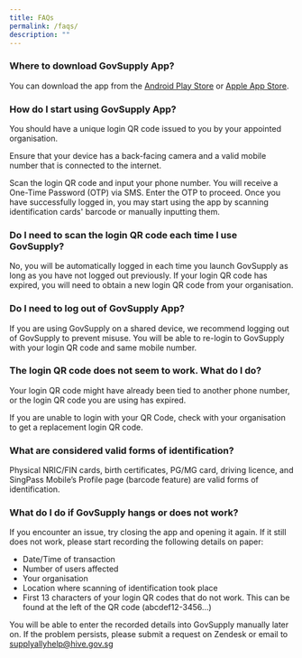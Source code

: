 ```yaml
---
title: FAQs
permalink: /faqs/
description: ""
---
```

### **Where to download GovSupply App?**
You can download the app from the [Android Play Store](https://play.google.com/store/apps/details?id=sg.gov.tech.musket&hl=en) or [Apple App Store](https://apps.apple.com/sg/app/supplyally/id1497126533). 

### **How do I start using GovSupply App?**
You should have a unique login QR code issued to you by your appointed organisation. 

Ensure that your device has a back-facing camera and a valid mobile number that is connected to the internet. 

Scan the login QR code and input your phone number. You will receive a One-Time Password (OTP) via SMS. Enter the OTP to proceed. Once you have successfully logged in, you may start using the app by scanning identification cards' barcode or manually inputting them.

### **Do I need to scan the login QR code each time I use GovSupply?**
No, you will be automatically logged in each time you launch GovSupply as long as you have not logged out previously. If your login QR code has expired, you will need to obtain a new login QR code from your organisation.

### **Do I need to log out of GovSupply App?**
If you are using GovSupply on a shared device, we recommend logging out of GovSupply to prevent misuse. You will be able to re-login to GovSupply with your login QR code and same mobile number.

### **The login QR code does not seem to work. What do I do?**
Your login QR code might have already been tied to another phone number, or the login QR code you are using has expired. 

If you are unable to login with your QR Code, check with your organisation to get a replacement login QR code. 


### **What are considered valid forms of identification?**
Physical NRIC/FIN cards, birth certificates, PG/MG card,  driving licence, and SingPass Mobile’s Profile page (barcode feature) are valid forms of identification. 

### **What do I do if GovSupply hangs or does not work?**
If you encounter an issue, try closing the app and opening it again. If it still does not work, please start recording the following details on paper:
* Date/Time of transaction
* Number of users affected
* Your organisation
* Location where scanning of identification took place
* First 13 characters of your login QR codes that do not work. This can be found at the left of the QR code (abcdef12-3456…)

You will be able to enter the recorded details into GovSupply manually later on. If the problem persists, please submit a request on Zendesk or email to [supplyallyhelp@hive.gov.sg](mailto:supplyallyhelp@hive.gov.sg)